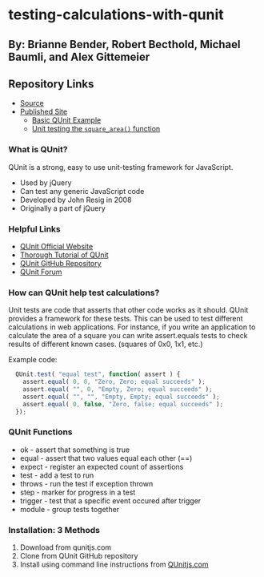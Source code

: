 # testing-calculations-with-qunit

## By: Brianne Bender, Robert Becthold, Michael Baumli, and Alex Gittemeier

## Repository Links

- [Source](https://github.com/Brianneb1/testing-calculations-with-qunit)
- [Published Site](https://Brianneb1.github.io/testing-calculations-with-qunit)
  - [Basic QUnit Example](https://brianneb1.github.io/testing-calculations-with-qunit/basic-example.html)
  - [Unit testing the `square_area()` function](https://brianneb1.github.io/testing-calculations-with-qunit/two-file-example.html)

### What is QUnit?
QUnit is a strong, easy to use unit-testing framework for JavaScript.
- Used by jQuery
- Can test any generic JavaScript code
- Developed by John Resig in 2008
- Originally a part of jQuery


### Helpful Links
- [QUnit Official Website](https://qunitjs.com/ "QUnit Homepage")
- [Thorough Tutorial of QUnit](https://www.tutorialspoint.com/qunit/qunit_overview.htm "QUnit Tutorial")
- [QUnit GitHub Repository](https://github.com/qunitjs/qunit "QUnit GitHub")
- [QUnit Forum](https://forum.jquery.com/qunit-and-testing "Forum")

### How can QUnit help test calculations?
Unit tests are code that asserts that other code works as it should. QUnit provides a framework for these tests.
This can be used to test different calculations in web applications.
For instance, if you write an application to calculate the area of a square you can write assert.equals tests to check results of different known cases. (squares of 0x0, 1x1, etc.)

Example code:
```JavaScript
  QUnit.test( "equal test", function( assert ) {
    assert.equal( 0, 0, "Zero, Zero; equal succeeds" );
    assert.equal( "", 0, "Empty, Zero; equal succeeds" );
    assert.equal( "", "", "Empty, Empty; equal succeeds" );
    assert.equal( 0, false, "Zero, false; equal succeeds" );
  });
```
### QUnit Functions
- ok - assert that something is true
- equal - assert that two values equal each other (==)
- expect - register an expected count of assertions
- test - add a test to run
- throws - run the test if exception thrown
- step - marker for progress in a test
- trigger - test that a specific event occured after trigger
- module - group tests together


### Installation: 3 Methods
1. Download from qunitjs.com
1. Clone from QUnit GitHub repository
1. Install using command line instructions from [QUnitjs.com](https://qunitjs.com/ "QUnit Homepage")

